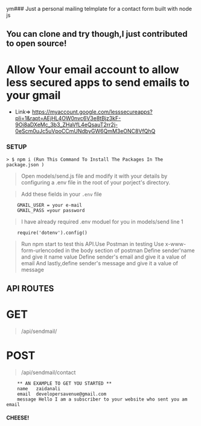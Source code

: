 ym### Just a personal mailing telmplate for a contact form built with node js
## You can clone and try though,I just contributed to open source!
# Allow Your email account to allow less secured apps to send emails to your gmail

* Link=> https://myaccount.google.com/lesssecureapps?pli=1&rapt=AEjHL4OW0nvc6V3e8tBjz3kF-9Oi8aDXeMc_3b3_ZHaVfL4eQsauT2rr2j-0eScm0uJc5uVpoCCmUNdbyGW6QmM3eONC8VfQhQ


### SETUP
```
> $ npm i (Run This Command To Install The Packages In The package.json )

```
> Open models/send.js file and modify it with your details by configuring a .env file in the root of your porject's directory.

>Add these fields in your ```.env``` file
```
    GMAIL_USER = your e-mail
    GMAIL_PASS =your password
```
> I have already required .env moduel for you in models/send line 1
```
    require('dotenv').config()

```
>Run npm start to test this API.Use Postman in testing
>Use x-www-form-urlencoded in the body section of postman
>Define sender'name and give it name value
>Define sender's email and give it a value of email
>And lastly,define sender's message and give it a value of message

## API ROUTES
# GET
> /api/sendmail/
# POST
>/api/sendmail/contact
```
    ** AN EXAMPLE TO GET YOU STARTED **
    name   zaidanali
    email  developersavenue@gmail.com
    message Hello I am a subscriber to your website who sent you am email
```


#### CHEESE!

